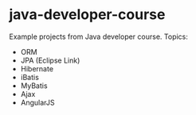 # java-developer-course
Example projects from Java developer course.
Topics:
* ORM
* JPA (Eclipse Link)
* Hibernate
* iBatis
* MyBatis
* Ajax
* AngularJS
